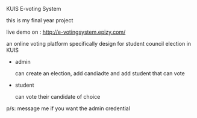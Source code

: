 KUIS E-voting System

this is my final year project 

live demo on  : http://e-votingsystem.epizy.com/

an online voting platform specifically design for student council election in KUIS

- admin 

  can create an election, add candiadte and add student that can vote
- student 

  can vote their candidate of choice
  
p/s: message me if you want the admin credential 
